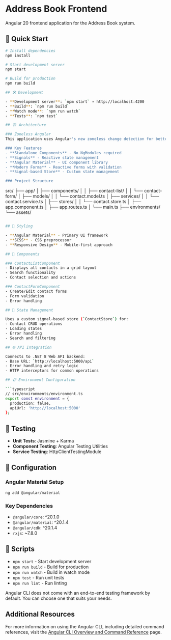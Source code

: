# Address Book Frontend

Angular 20 frontend application for the Address Book system.

## 🚀 Quick Start

```bash
# Install dependencies
npm install

# Start development server
npm start

# Build for production
npm run build

## 🛠️ Development

- **Development server**: `npm start` → http://localhost:4200
- **Build**: `npm run build`
- **Watch mode**: `npm run watch`
- **Tests**: `npm test`

## 🏗️ Architecture

### Zoneless Angular
This application uses Angular's new zoneless change detection for better performance.

### Key Features
- **Standalone Components** - No NgModules required
- **Signals** - Reactive state management
- **Angular Material** - UI component library
- **Modern Forms** - Reactive forms with validation
- **Signal-based Store** - Custom state management

### Project Structure

```

src/
├── app/
│   ├── components/
│   │   ├── contact-list/
│   │   └── contact-form/
│   ├── models/
│   │   └── contact.model.ts
│   ├── services/
│   │   └── contact.service.ts
│   ├── stores/
│   │   └── contact.store.ts
│   ├── app.component.ts
│   ├── app.routes.ts
│   └── main.ts
├── environments/
└── assets/

```bash

## 🎨 Styling

- **Angular Material** - Primary UI framework
- **SCSS** - CSS preprocessor
- **Responsive Design** - Mobile-first approach

## 📱 Components

### ContactListComponent
- Displays all contacts in a grid layout
- Search functionality
- Contact selection and actions

### ContactFormComponent
- Create/Edit contact forms
- Form validation
- Error handling

## 🔄 State Management

Uses a custom signal-based store (`ContactStore`) for:
- Contact CRUD operations
- Loading states
- Error handling
- Search and filtering

## 🌐 API Integration

Connects to .NET 8 Web API backend:
- Base URL: `http://localhost:5000/api`
- Error handling and retry logic
- HTTP interceptors for common operations

## 📋 Environment Configuration

```typescript
// src/environments/environment.ts
export const environment = {
  production: false,
  apiUrl: 'http://localhost:5000'
};
```

## 🧪 Testing

- **Unit Tests**: Jasmine + Karma
- **Component Testing**: Angular Testing Utilities
- **Service Testing**: HttpClientTestingModule

## 🔧 Configuration

### Angular Material Setup

```bash
ng add @angular/material
```

### Key Dependencies

- `@angular/core`: ^20.1.0
- `@angular/material`: ^20.1.4
- `@angular/cdk`: ^20.1.4
- `rxjs`: ~7.8.0

## 📝 Scripts

- `npm start` - Start development server
- `npm run build` - Build for production
- `npm run watch` - Build in watch mode
- `npm test` - Run unit tests
- `npm run lint` - Run linting

Angular CLI does not come with an end-to-end testing framework by default. You can choose one that suits your needs.

## Additional Resources

For more information on using the Angular CLI, including detailed command references, visit the [Angular CLI Overview and Command Reference](https://angular.dev/tools/cli) page.
